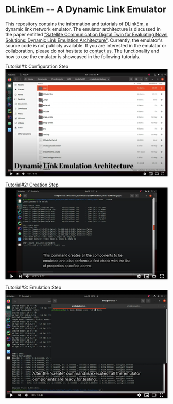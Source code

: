 # DLinkEm -- A Dynamic Link Emulator

This repository contains the information and tutorials of DLinkEm, a dynamic link network emulator. The emulator architecture is discussed in the paper entitled ["Satellite Communication Digital Twin for Evaluating Novel Solutions: Dynamic Link Emulation Architecture"](http://arxiv.org/abs/2107.07217). Currently, the emulator's source code is not publicly available. If you are interested in the emulator or collaboration, please do not hesitate to [contact us](mailto:erick.petersen@airbus.com,jorge.lopez-c@airbus.com,claude.poletti@airbus.com?subject=Regarding%20DLinkEm). The functionality and how to use the emulator is showcased in the following tutorials.

Tutorial#1: Configuration Step 
[![Tutorial#1: Configuration](https://github.com/ptrsen/DLinkEm/blob/main/img1.png)](https://youtu.be/e-_62pvsQI8)


Tutorial#2: Creation Step
[![Tutorial#2: Create](https://github.com/ptrsen/DLinkEm/blob/main/img22.png)](https://youtu.be/YnE-ZHVPW24)


Tutorial#3: Emulation Step
[![Tutorial#3: Dynamic Parameters - Traffic Generation](https://github.com/ptrsen/DLinkEm/blob/main/img3.png)](https://youtu.be/KRrvyj9K6Tc)

